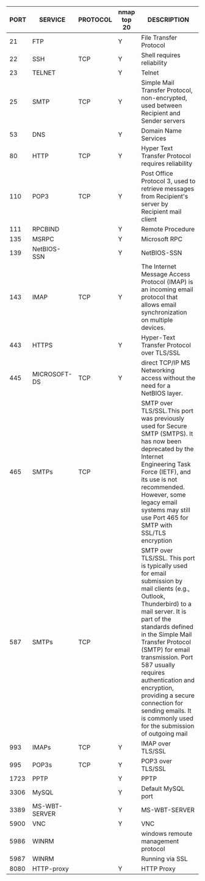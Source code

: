 |PORT|SERVICE| PROTOCOL | nmap top 20  | DESCRIPTION|
|---|---|---|---|---|
21 | FTP | | Y | File Transfer Protocol
22 | SSH | TCP | Y | Shell requires reliability
23 | TELNET | | Y | Telnet 
25 | SMTP | TCP | Y |Simple Mail Transfer Protocol, non-encrypted, used between Recipient and Sender servers
53 | DNS|| Y |Domain Name Services
80 | HTTP | TCP | Y |Hyper Text Transfer Protocol requires reliability
110 | POP3 | TCP | Y |Post Office Protocol 3, used to retrieve messages from Recipient's server by Recipient mail client
111 | RPCBIND | | Y | Remote Procedure 
135 | MSRPC | | Y | Microsoft RPC
139 | NetBIOS-SSN ||Y| NetBIOS-SSN
143 | IMAP | TCP | Y | The Internet Message Access Protocol (IMAP) is an incoming email protocol that allows email synchronization on multiple devices.
443 | HTTPS | | Y | Hyper-Text Transfer Protocol over TLS/SSL 
445 | MICROSOFT-DS | TCP | Y |direct TCP/IP MS Networking access without the need for a NetBIOS layer.
465 | SMTPs| TCP | |SMTP over TLS/SSL.This port was previously used for Secure SMTP (SMTPS). It has now been deprecated by the Internet Engineering Task Force (IETF), and its use is not recommended. However, some legacy email systems may still use Port 465 for SMTP with SSL/TLS encryption
587 | SMTPs | TCP | |SMTP over TLS/SSL. This port is typically used for email submission by mail clients (e.g., Outlook, Thunderbird) to a mail server. It is part of the standards defined in the Simple Mail Transfer Protocol (SMTP) for email transmission. Port 587 usually requires authentication and encryption, providing a secure connection for sending emails. It is commonly used for the submission of outgoing mail
993 | IMAPs | TCP | Y |IMAP over TLS/SSL
995 | POP3s | TCP | Y |POP3 over TLS/SSL
1723 | PPTP | | Y | PPTP
3306 | MySQL || Y|Default MySQL port
3389 | MS-WBT-SERVER | | Y | MS-WBT-SERVER
5900 | VNC || Y | VNC
5986 | WINRM || |windows remoute management protocol
5987 | WINRM || |Running via SSL
8080 | HTTP-proxy | | Y | HTTP Proxy
